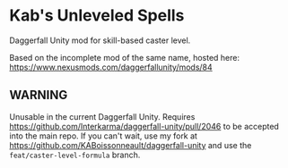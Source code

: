 # Kab's Unleveled Spells
Daggerfall Unity mod for skill-based caster level.

Based on the incomplete mod of the same name, hosted here: https://www.nexusmods.com/daggerfallunity/mods/84

## WARNING

Unusable in the current Daggerfall Unity. Requires https://github.com/Interkarma/daggerfall-unity/pull/2046 to be accepted into the main repo. If you can't wait, use my fork at https://github.com/KABoissonneault/daggerfall-unity and use the `feat/caster-level-formula` branch.
